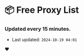 # :package: Free Proxy List
### Updated every 15 minutes.

- Last updated: `2024-10-19 04:01`

:heart:
